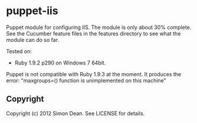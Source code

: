 puppet-iis
==========

Puppet module for configuring IIS.  The module is only about 30% complete.  See the Cucumber feature files in the features directory to see what the module can do so far.

Tested on:

- Ruby 1.9.2 p290 on Windows 7 64bit.

Puppet is not compatible with Ruby 1.9.3 at the moment.  It produces the error: "maxgroups=() function is unimplemented on this machine"


## Copyright

Copyright (c) 2012 Simon Dean. See LICENSE for details.